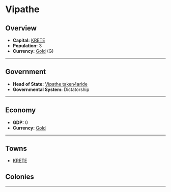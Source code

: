 # Vipathe

## Overview

- **Capital:** [KRETE](KRETE)
- **Population:** 3
- **Currency:** [Gold](Gold) (G)

---

## Government

- **Head of State:** [Vipathe taken4aride](taken4aride)
- **Governmental System:** Dictatorship

---

## Economy

- **GDP:** <!--GDP-->0<!--GDP-->
- **Currency:** [Gold](Gold)

---

## Towns

- [KRETE](KRETE)

## Colonies



---